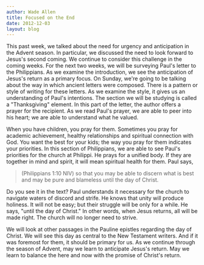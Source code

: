 ```yaml
---
author: Wade Allen
title: Focused on the End
date: 2012-12-03
layout: blog
---
```


This past week, we talked about the need for urgency and anticipation in the Advent season. In particular, we discussed the need to look forward to Jesus's second coming. We continue to consider this challenge in the coming weeks. For the next two weeks, we will be surveying Paul's letter to the Philippians. As we examine the introduction, we see the anticipation of Jesus's return as a primary focus. On Sunday, we're going to be talking about the way in which ancient letters were composed. There is a pattern or style of writing for these letters. As we examine the style, it gives us an understanding of Paul's intentions. The section we will be studying is called a "Thanksgiving" element. In this part of the letter, the author offers a prayer for the recipient. As we read Paul's prayer, we are able to peer into his heart; we are able to understand what he valued.

When you have children, you pray for them. Sometimes you pray for academic achievement, healthy relationships and spiritual connection with God. You want the best for your kids; the way you pray for them indicates your priorities. In this section of Philippians, we are able to see Paul's priorities for the church at Philippi. He prays for a unified body. If they are together in mind and spirit, it will mean spiritual health for them. Paul says,

>(Philippians 1:10 NIV) so that you may be able to discern what is best and may be pure and blameless until the day of Christ.

Do you see it in the text? Paul understands it necessary for the church to navigate waters of discord and strife. He knows that unity will produce holiness. It will not be easy; but their struggle will be only for a while. He says, "until the day of Christ." In other words, when Jesus returns, all will be made right. The church will no longer need to strive.

We will look at other passages in the Pauline epistles regarding the day of Christ. We will see this day as central to the New Testament writers. And if it was foremost for them, it should be primary for us. As we continue through the season of Advent, may we learn to anticipate Jesus's return. May we learn to balance the here and now with the promise of Christ's return.